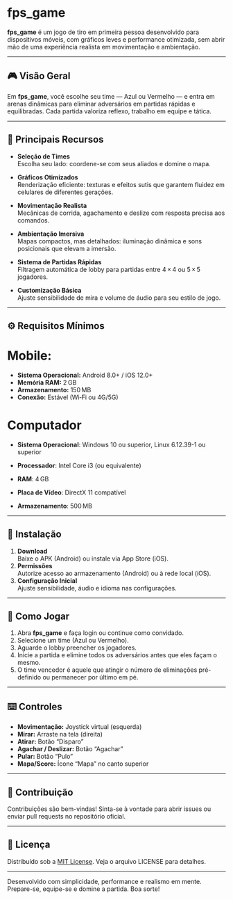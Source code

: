 # fps_game

**fps_game** é um jogo de tiro em primeira pessoa desenvolvido para dispositivos móveis, com gráficos leves e performance otimizada, sem abrir mão de uma experiência realista em movimentação e ambientação.

---

## 🎮 Visão Geral
Em **fps_game**, você escolhe seu time — Azul ou Vermelho — e entra em arenas dinâmicas para eliminar adversários em partidas rápidas e equilibradas. Cada partida valoriza reflexo, trabalho em equipe e tática.

---

## 🚀 Principais Recursos

- **Seleção de Times**  
  Escolha seu lado: coordene-se com seus aliados e domine o mapa.

- **Gráficos Otimizados**  
  Renderização eficiente: texturas e efeitos sutis que garantem fluidez em celulares de diferentes gerações.

- **Movimentação Realista**  
  Mecânicas de corrida, agachamento e deslize com resposta precisa aos comandos.

- **Ambientação Imersiva**  
  Mapas compactos, mas detalhados: iluminação dinâmica e sons posicionais que elevam a imersão.

- **Sistema de Partidas Rápidas**  
  Filtragem automática de lobby para partidas entre 4 × 4 ou 5 × 5 jogadores.

- **Customização Básica**  
  Ajuste sensibilidade de mira e volume de áudio para seu estilo de jogo.

---

## ⚙️ Requisitos Mínimos

# Mobile:
- **Sistema Operacional:** Android 8.0+ / iOS 12.0+  
- **Memória RAM:** 2 GB  
- **Armazenamento:** 150 MB  
- **Conexão:** Estável (Wi‑Fi ou 4G/5G) 

# Computador
- **Sistema Operacional**: Windows 10 ou superior, Linux 6.12.39-1 ou superior

- **Processador**: Intel Core i3 (ou equivalente)

- **RAM**: 4 GB

- **Placa de Vídeo**: DirectX 11 compatível

- **Armazenamento**: 500 MB

---

## 📲 Instalação

1. **Download**  
   Baixe o APK (Android) ou instale via App Store (iOS).  
2. **Permissões**  
   Autorize acesso ao armazenamento (Android) ou à rede local (iOS).  
3. **Configuração Inicial**  
   Ajuste sensibilidade, áudio e idioma nas configurações.

---

## 🎯 Como Jogar

1. Abra **fps_game** e faça login ou continue como convidado.  
2. Selecione um time (Azul ou Vermelho).  
3. Aguarde o lobby preencher os jogadores.  
4. Inicie a partida e elimine todos os adversários antes que eles façam o mesmo.  
5. O time vencedor é aquele que atingir o número de eliminações pré-definido ou permanecer por último em pé.

---

## ⌨️ Controles

- **Movimentação:** Joystick virtual (esquerda)  
- **Mirar:** Arraste na tela (direita)  
- **Atirar:** Botão “Disparo”  
- **Agachar / Deslizar:** Botão “Agachar”  
- **Pular:** Botão “Pulo”  
- **Mapa/Score:** Ícone “Mapa” no canto superior  

---

## 🤝 Contribuição

Contribuições são bem-vindas! Sinta-se à vontade para abrir issues ou enviar pull requests no repositório oficial.

---

## 📄 Licença

Distribuído sob a [MIT License](LICENSE). Veja o arquivo LICENSE para detalhes.

---

Desenvolvido com simplicidade, performance e realismo em mente. Prepare-se, equipe-se e domine a partida. Boa sorte!  
